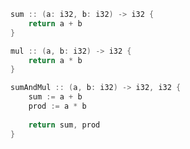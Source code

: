```swift
sum :: (a: i32, b: i32) -> i32 {
	return a + b
}
```

```swift
mul :: (a, b: i32) -> i32 {
	return a * b
}
```

```swift
sumAndMul :: (a, b: i32) -> i32, i32 {
	sum := a + b
	prod := a * b
	
	return sum, prod
}
```
